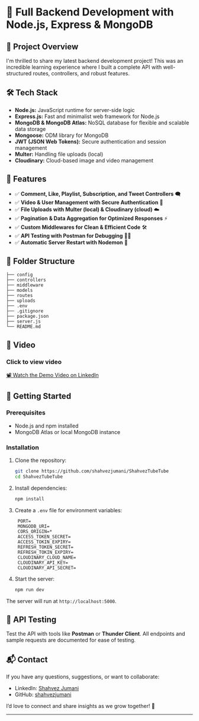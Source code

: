 # 🚀 Full Backend Development with Node.js, Express & MongoDB

## 🎯 Project Overview
I'm thrilled to share my latest backend development project! This was an incredible learning experience where I built a complete API with well-structured routes, controllers, and robust features.

## 🛠️ Tech Stack
- **Node.js:** JavaScript runtime for server-side logic
- **Express.js:** Fast and minimalist web framework for Node.js
- **MongoDB & MongoDB Atlas:** NoSQL database for flexible and scalable data storage
- **Mongoose:** ODM library for MongoDB
- **JWT (JSON Web Tokens):** Secure authentication and session management
- **Multer:** Handling file uploads (local)
- **Cloudinary:** Cloud-based image and video management

## 🚩 Features
- ✅ **Comment, Like, Playlist, Subscription, and Tweet Controllers** 🗨️
- ✅ **Video & User Management with Secure Authentication** 🔐
- ✅ **File Uploads with Multer (local) & Cloudinary (cloud)** ☁️
- ✅ **Pagination & Data Aggregation for Optimized Responses** ⚡
- ✅ **Custom Middlewares for Clean & Efficient Code** 🛠️
- ✅ **API Testing with Postman for Debugging** 🕵️‍♂️
- ✅ **Automatic Server Restart with Nodemon** 🚀

## 📂 Folder Structure
```
├── config
├── controllers
├── middleware
├── models
├── routes
├── uploads
├── .env
├── .gitignore
├── package.json
├── server.js
└── README.md
```

## 📸 Video
### Click to view video
[📽️ Watch the Demo Video on LinkedIn](https://www.linkedin.com/posts/shahvez-jumani_project-completed-full-backend-with-activity-7299728366683787264-jSd1?utm_source=share&utm_medium=member_desktop&rcm=ACoAADnd2OYB1n0TfQB8ltq5Xlw3livNWiEtqT4)



## 🚀 Getting Started

### Prerequisites
- Node.js and npm installed
- MongoDB Atlas or local MongoDB instance

### Installation
1. Clone the repository:
   ```bash
   git clone https://github.com/shahvezjumani/ShahvezTubeTube
   cd ShahvezTubeTube
   ```

2. Install dependencies:
   ```bash
   npm install
   ```

3. Create a `.env` file for environment variables:
   ```env
    PORT=
    MONGODB_URI=
    CORS_ORIGIN=*
    ACCESS_TOKEN_SECRET=
    ACCESS_TOKIN_EXPIRY=
    REFRESH_TOKEN_SECRET=
    REFRESH_TOKIN_EXPIRY=
    CLOUDINARY_CLOUD_NAME=
    CLOUDINARY_API_KEY=
    CLOUDINARY_API_SECRET=
   ```

4. Start the server:
   ```bash
   npm run dev
   ```

The server will run at `http://localhost:5000`.

## 🧪 API Testing
Test the API with tools like **Postman** or **Thunder Client**. All endpoints and sample requests are documented for ease of testing.

## 📬 Contact
If you have any questions, suggestions, or want to collaborate:
- LinkedIn: [Shahvez Jumani](https://www.linkedin.com/in/shahvez-jumani/)
- GitHub: [shahvezjumani](https://github.com/shahvezjumani)

I’d love to connect and share insights as we grow together! 🚀

---


